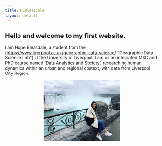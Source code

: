 ```yaml
---
title: HLBleasdale
layout: default
---
```


## Hello and welcome to my first website.

I am Hope Bleasdale, a student from the (https://www.liverpool.ac.uk/geographic-data-science/ "Geographic Data Science Lab") at the University of Liverpool. I am on an integrated MSC and PhD course named ‘Data Analytics and Society’, researching human dynamics within an urban and regional context, with data from Liverpool City Region. 

<p align="center">
  <img width="250" height="200" src="IMG_4216[3751].jpg">
</p>


